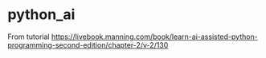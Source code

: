 # python_ai

From tutorial 
https://livebook.manning.com/book/learn-ai-assisted-python-programming-second-edition/chapter-2/v-2/130
